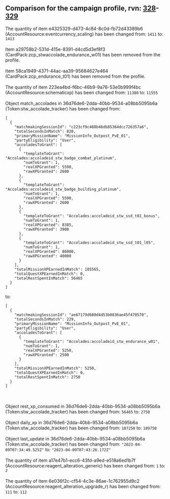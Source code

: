 ## Comparison for the campaign profile, rvn: [328](https://github.com/PRO100KatYT/FortniteProfileRevisions/tree/main/profiles/campaign/328%20campaign.json)-[329](https://github.com/PRO100KatYT/FortniteProfileRevisions/tree/main/profiles/campaign/329%20campaign.json)

The quantity of item e4325329-d473-4c84-8c0d-fb72d43389b6 (AccountResource:eventcurrency_scaling) has been changed from: `1411` to: `1413`
<br><br>
Item a29758b2-531d-415e-8391-d4cd5d3ef8f3 (CardPack:zcp_stwaccolade_endurance_w01) has been removed from the profile.
<br><br>
Item 58ca1949-4371-44ac-aa39-95684627e464 (CardPack:zcp_endurance_t01) has been removed from the profile.
<br><br>
The quantity of item 223ea4bd-f6bc-46b9-9a76-53e0b999f4bc (AccountResource:schematicxp) has been changed from: `11380` to: `11555`
<br><br>
Object match_accolades in 36d76de6-2dda-40bb-9534-a08bb5095b6a (Token:stw_accolade_tracker) has been changed from:

```
[
  {
    "matchmakingSessionId": "c223cf9c488b46db85364dcc726357a6",
    "totalSecondsInMatch": 820,
    "primaryMissionName": "MissionInfo_Outpost_PvE_01",
    "partyEligibility": "User",
    "accoladesToGrant": [
      {
        "templateToGrant": "Accolades:accoladeid_stw_badge_combat_platinum",
        "numToGrant": 1,
        "realXPGranted": 5590,
        "rawXPGranted": 2600
      },
      {
        "templateToGrant": "Accolades:accoladeid_stw_badge_building_platinum",
        "numToGrant": 1,
        "realXPGranted": 5590,
        "rawXPGranted": 2600
      },
      {
        "templateToGrant": "Accolades:accoladeid_stw_ssd_t01_bonus",
        "numToGrant": 1,
        "realXPGranted": 8385,
        "rawXPGranted": 3900
      },
      {
        "templateToGrant": "Accolades:accoladeid_stw_ssd_t01_l05",
        "numToGrant": 1,
        "realXPGranted": 86000,
        "rawXPGranted": 40000
      }
    ],
    "totalMissionXPEarnedInMatch": 105565,
    "totalQuestXPEarnedInMatch": 0,
    "totalRestSpentInMatch": 56465
  }
]
```

to:

```
[
  {
    "matchmakingSessionId": "ae67179d680d4d53b0836ae45f470570",
    "totalSecondsInMatch": 229,
    "primaryMissionName": "MissionInfo_Outpost_PvE_01",
    "partyEligibility": "User",
    "accoladesToGrant": [
      {
        "templateToGrant": "Accolades:accoladeid_stw_endurance_w01",
        "numToGrant": 1,
        "realXPGranted": 5250,
        "rawXPGranted": 2500
      }
    ],
    "totalMissionXPEarnedInMatch": 5250,
    "totalQuestXPEarnedInMatch": 0,
    "totalRestSpentInMatch": 2750
  }
]
```

<br><br>
Object rest_xp_consumed in 36d76de6-2dda-40bb-9534-a08bb5095b6a (Token:stw_accolade_tracker) has been changed from: `56465` to: `2750`
<br><br>
Object daily_xp in 36d76de6-2dda-40bb-9534-a08bb5095b6a (Token:stw_accolade_tracker) has been changed from: `187250` to: `189750`
<br><br>
Object last_update in 36d76de6-2dda-40bb-9534-a08bb5095b6a (Token:stw_accolade_tracker) has been changed from: `"2023-04-09T07:34:49.525Z"` to: `"2023-04-09T07:43:26.172Z"`
<br><br>
The quantity of item a17e47b1-ecc6-43fd-a9ed-e518a6ed1b7f (AccountResource:reagent_alteration_generic) has been changed from: `1` to: `2`
<br><br>
The quantity of item 6e036f2c-cf54-4c3e-86ae-1c762955d9c2 (AccountResource:reagent_alteration_upgrade_r) has been changed from: `111` to: `112`
<br><br>
